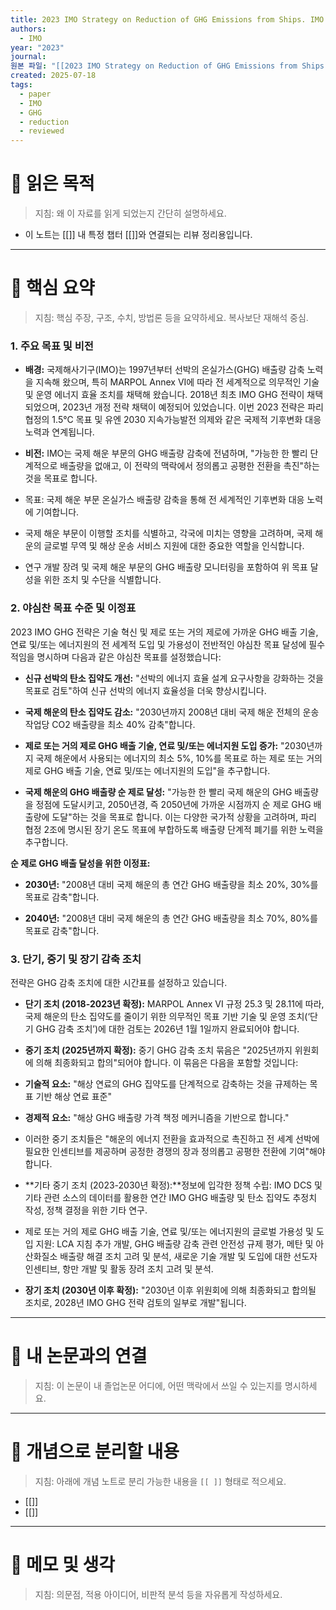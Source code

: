 ```yaml
---
title: 2023 IMO Strategy on Reduction of GHG Emissions from Ships. IMO.
authors:
  - IMO
year: "2023"
journal: 
원본 파일: "[[2023 IMO Strategy on Reduction of GHG Emissions from Ships. IMO..pdf]]"
created: 2025-07-18
tags:
  - paper
  - IMO
  - GHG
  - reduction
  - reviewed
---
```

# 🎯 읽은 목적  
> 지침: 왜 이 자료를 읽게 되었는지 간단히 설명하세요.

- 이 노트는 [[]] 내 특정 챕터 [[]]와 연결되는 리뷰 정리용입니다.  
---

# 🧩 핵심 요약  
> 지침: 핵심 주장, 구조, 수치, 방법론 등을 요약하세요. 복사보단 재해석 중심.

### 1. 주요 목표 및 비전

- **배경:** 국제해사기구(IMO)는 1997년부터 선박의 온실가스(GHG) 배출량 감축 노력을 지속해 왔으며, 특히 MARPOL Annex VI에 따라 전 세계적으로 의무적인 기술 및 운영 에너지 효율 조치를 채택해 왔습니다. 2018년 최초 IMO GHG 전략이 채택되었으며, 2023년 개정 전략 채택이 예정되어 있었습니다. 이번 2023 전략은 파리 협정의 1.5°C 목표 및 유엔 2030 지속가능발전 의제와 같은 국제적 기후변화 대응 노력과 연계됩니다.

- **비전:** IMO는 국제 해운 부문의 GHG 배출량 감축에 전념하며, "가능한 한 빨리 단계적으로 배출량을 없애고, 이 전략의 맥락에서 정의롭고 공평한 전환을 촉진"하는 것을 목표로 합니다.

- 목표:  국제 해운 부문 온실가스 배출량 감축을 통해 전 세계적인 기후변화 대응 노력에 기여합니다.

- 국제 해운 부문이 이행할 조치를 식별하고, 각국에 미치는 영향을 고려하며, 국제 해운의 글로벌 무역 및 해상 운송 서비스 지원에 대한 중요한 역할을 인식합니다.

- 연구 개발 장려 및 국제 해운 부문의 GHG 배출량 모니터링을 포함하여 위 목표 달성을 위한 조치 및 수단을 식별합니다.

### 2. 야심찬 목표 수준 및 이정표

2023 IMO GHG 전략은 기술 혁신 및 제로 또는 거의 제로에 가까운 GHG 배출 기술, 연료 및/또는 에너지원의 전 세계적 도입 및 가용성이 전반적인 야심찬 목표 달성에 필수적임을 명시하며 다음과 같은 야심찬 목표를 설정했습니다:

- **신규 선박의 탄소 집약도 개선:** "선박의 에너지 효율 설계 요구사항을 강화하는 것을 목표로 검토"하여 신규 선박의 에너지 효율성을 더욱 향상시킵니다.

- **국제 해운의 탄소 집약도 감소:** "2030년까지 2008년 대비 국제 해운 전체의 운송 작업당 CO2 배출량을 최소 40% 감축"합니다.

- **제로 또는 거의 제로 GHG 배출 기술, 연료 및/또는 에너지원 도입 증가:** "2030년까지 국제 해운에서 사용되는 에너지의 최소 5%, 10%를 목표로 하는 제로 또는 거의 제로 GHG 배출 기술, 연료 및/또는 에너지원의 도입"을 추구합니다.

- **국제 해운의 GHG 배출량 순 제로 달성:** "가능한 한 빨리 국제 해운의 GHG 배출량을 정점에 도달시키고, 2050년경, 즉 2050년에 가까운 시점까지 순 제로 GHG 배출량에 도달"하는 것을 목표로 합니다. 이는 다양한 국가적 상황을 고려하며, 파리 협정 2조에 명시된 장기 온도 목표에 부합하도록 배출량 단계적 폐기를 위한 노력을 추구합니다.

**순 제로 GHG 배출 달성을 위한 이정표:**

- **2030년:** "2008년 대비 국제 해운의 총 연간 GHG 배출량을 최소 20%, 30%를 목표로 감축"합니다.

- **2040년:** "2008년 대비 국제 해운의 총 연간 GHG 배출량을 최소 70%, 80%를 목표로 감축"합니다.

### 3. 단기, 중기 및 장기 감축 조치

전략은 GHG 감축 조치에 대한 시간표를 설정하고 있습니다.

- **단기 조치 (2018-2023년 확정):** MARPOL Annex VI 규정 25.3 및 28.11에 따라, 국제 해운의 탄소 집약도를 줄이기 위한 의무적인 목표 기반 기술 및 운영 조치(‘단기 GHG 감축 조치’)에 대한 검토는 2026년 1월 1일까지 완료되어야 합니다.

- **중기 조치 (2025년까지 확정):** 중기 GHG 감축 조치 묶음은 "2025년까지 위원회에 의해 최종화되고 합의"되어야 합니다. 이 묶음은 다음을 포함할 것입니다:

- **기술적 요소:** "해상 연료의 GHG 집약도를 단계적으로 감축하는 것을 규제하는 목표 기반 해상 연료 표준"

- **경제적 요소:** "해상 GHG 배출량 가격 책정 메커니즘을 기반으로 합니다."

- 이러한 중기 조치들은 "해운의 에너지 전환을 효과적으로 촉진하고 전 세계 선박에 필요한 인센티브를 제공하며 공정한 경쟁의 장과 정의롭고 공평한 전환에 기여"해야 합니다.

- **기타 중기 조치 (2023-2030년 확정):**정보에 입각한 정책 수립: IMO DCS 및 기타 관련 소스의 데이터를 활용한 연간 IMO GHG 배출량 및 탄소 집약도 추정치 작성, 정책 결정을 위한 기타 연구.

- 제로 또는 거의 제로 GHG 배출 기술, 연료 및/또는 에너지원의 글로벌 가용성 및 도입 지원: LCA 지침 추가 개발, GHG 배출량 감축 관련 안전성 규제 평가, 메탄 및 아산화질소 배출량 해결 조치 고려 및 분석, 새로운 기술 개발 및 도입에 대한 선도자 인센티브, 항만 개발 및 활동 장려 조치 고려 및 분석.

- **장기 조치 (2030년 이후 확정):** "2030년 이후 위원회에 의해 최종화되고 합의될 조치로, 2028년 IMO GHG 전략 검토의 일부로 개발"됩니다.




---

# 🧠 내 논문과의 연결  
> 지침: 이 논문이 내 졸업논문 어디에, 어떤 맥락에서 쓰일 수 있는지를 명시하세요.

---

# 🧩 개념으로 분리할 내용  
> 지침: 아래에 개념 노트로 분리 가능한 내용을 `[[ ]]` 형태로 적으세요.

- [[]]
- [[]]

---

# 💬 메모 및 생각  
> 지침: 의문점, 적용 아이디어, 비판적 분석 등을 자유롭게 작성하세요.
